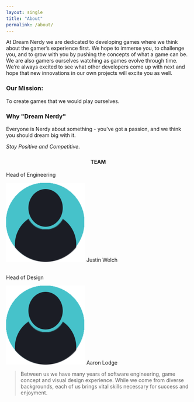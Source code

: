 ```yaml
---
layout: single
title: "About"
permalink: /about/
---
```


At Dream Nerdy we are dedicated to developing games where we think about the gamer’s experience first. We hope to immerse you, to challenge you, and to grow with you by pushing the concepts of what a game can be. We are also gamers ourselves watching as games evolve through time. We’re always excited to see what other developers come up with next and hope that new innovations in our own projects will excite you as well.

### Our Mission: 
To create games that we would play ourselves.

### Why "Dream Nerdy"
Everyone is Nerdy about something - you've got a passion, and we think you should dream big with it.

*Stay Positive and Competitive*.

<section class="team">
<h4 style="padding-top: 5px; text-align: center;">TEAM</h4>


<section class="person_Box1">
<div class="person_title">Head of Engineering</div>

<img src="/images/person_icon.png" class="person_icon"> <span>Justin Welch</span> 
</section>
 <br>
<section class="person_Box1">
<div class="person_title">Head of Design</div>

 <img src="/images/person_icon.png" class="person_icon" > Aaron Lodge
</section>
<blockquote>Between us we have many years of software engineering, game concept and visual design experience. While we come from diverse backgrounds, each of us brings vital skills necessary for success and enjoyment.
</blockquote>
</section>